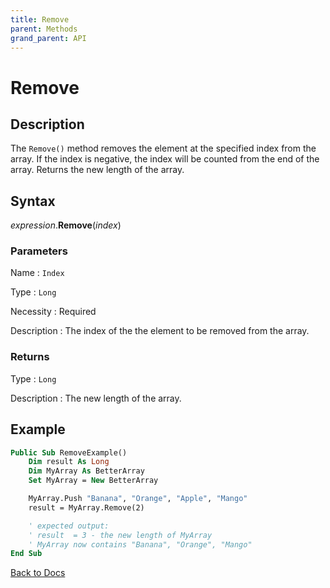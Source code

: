 ```yaml
---
title: Remove
parent: Methods
grand_parent: API
---
```


# Remove

## Description
The `Remove()` method removes the element at the specified index from the array. If the index is negative, the index will be counted from the end of the array. Returns the new length of the array.

## Syntax

*expression*.**Remove**(*index*)

### Parameters

Name
: `Index`

Type
: `Long`

Necessity
: Required

Description
: The index of the the element to be removed from the array.

### Returns

Type
: `Long`

Description
: The new length of the array.

## Example

```vb
Public Sub RemoveExample()
    Dim result As Long
    Dim MyArray As BetterArray
    Set MyArray = New BetterArray

    MyArray.Push "Banana", "Orange", "Apple", "Mango"
    result = MyArray.Remove(2)

    ' expected output:
    ' result  = 3 - the new length of MyArray
    ' MyArray now contains "Banana", "Orange", "Mango"
End Sub
```

[Back to Docs](https://senipah.github.io/VBA-Better-Array/)
